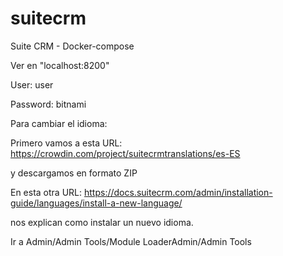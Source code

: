 # suitecrm

Suite CRM - Docker-compose

Ver en "localhost:8200"

User: user

Password: bitnami


Para cambiar el idioma:

Primero vamos a esta URL: https://crowdin.com/project/suitecrmtranslations/es-ES

y descargamos en formato ZIP

En esta otra URL: https://docs.suitecrm.com/admin/installation-guide/languages/install-a-new-language/

nos explican como instalar un nuevo idioma.

Ir a Admin/Admin Tools/Module LoaderAdmin/Admin Tools
